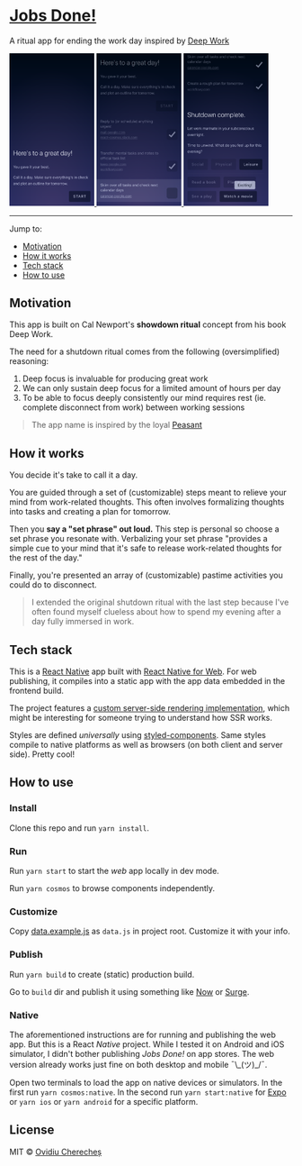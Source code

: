 # [Jobs Done!](https://jobs-done.now.sh/)

A ritual app for ending the work day inspired by [Deep Work](https://www.goodreads.com/book/show/25744928-deep-work)

<a href="https://jobs-done.now.sh/">
  <img width="30%" alt="Screenshot" src="screen1.png">
</a>
<a href="https://jobs-done.now.sh/">
  <img width="30%" alt="Screenshot" src="screen2.png">
</a>
<a href="https://jobs-done.now.sh/">
  <img width="30%" alt="Screenshot" src="screen3.png">
</a>

---

Jump to:

- [Motivation](#motivation)
- [How it works](#how-it-works)
- [Tech stack](#tech-stack)
- [How to use](#how-to-use)

## Motivation

This app is built on Cal Newport's **showdown ritual** concept from his book Deep Work.

The need for a shutdown ritual comes from the following (oversimplified) reasoning:

1.  Deep focus is invaluable for producing great work
2.  We can only sustain deep focus for a limited amount of hours per day
3.  To be able to focus deeply consistently our mind requires rest (ie. complete disconnect from work) between working sessions

> The app name is inspired by the loyal [Peasant](https://www.youtube.com/watch?v=5r06heQ5HsI)

## How it works

You decide it's take to call it a day.

You are guided through a set of (customizable) steps meant to relieve your mind from work-related thoughts. This often involves formalizing thoughts into tasks and creating a plan for tomorrow.

Then you **say a "set phrase" out loud.** This step is personal so choose a set phrase you resonate with. Verbalizing your set phrase "provides a simple cue to your mind that it's safe to release work-related thoughts for the rest of the day."

Finally, you're presented an array of (customizable) pastime activities you could do to disconnect.

> I extended the original shutdown ritual with the last step because I've often found myself clueless about how to spend my evening after a day fully immersed in work.

## Tech stack

This is a [React Native](https://facebook.github.io/react-native/) app built with [React Native for Web](https://github.com/necolas/react-native-web/). For web publishing, it compiles into a static app with the app data embedded in the frontend build.

The project features a [custom server-side rendering implementation](https://github.com/skidding/jobs-done/blob/d3d85ce6c5b156249702d90190397bd67fdc31ed/tools/shared/renderIndex.js#L13-L39), which might be interesting for someone trying to understand how SSR works.

Styles are defined _universally_ using [styled-components](https://www.styled-components.com/). Same styles compile to native platforms as well as browsers (on both client and server side). Pretty cool!

## How to use

### Install

Clone this repo and run `yarn install`.

### Run

Run `yarn start` to start the _web_ app locally in dev mode.

Run `yarn cosmos` to browse components independently.

### Customize

Copy [data.example.js](data.example.js) as `data.js` in project root. Customize it with your info.

### Publish

Run `yarn build` to create (static) production build.

Go to `build` dir and publish it using something like [Now](https://zeit.co/now) or [Surge](https://surge.sh/).

### Native

The aforementioned instructions are for running and publishing the web app. But this is a React _Native_ project. While I tested it on Android and iOS simulator, I didn't bother publishing _Jobs Done!_ on app stores. The web version already works just fine on both desktop and mobile ¯\\\_(ツ)\_/¯.

Open two terminals to load the app on native devices or simulators. In the first run `yarn cosmos:native`. In the second run `yarn start:native` for [Expo](https://expo.io/) or `yarn ios` or `yarn android` for a specific platform.

## License

MIT © [Ovidiu Cherecheș](https://ovidiu.ch)
